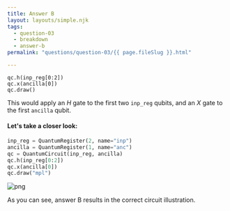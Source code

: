 ```yaml
---
title: Answer B
layout: layouts/simple.njk
tags:
  - question-03
  - breakdown
  - answer-b
permalink: "questions/question-03/{{ page.fileSlug }}.html"

---
```



    qc.h(inp_reg[0:2])  
    qc.x(ancilla[0])  
    qc.draw()  

This would apply an $H$ gate to the first two `inp_reg` qubits, and an $X$ gate to the first `ancilla` qubit.

#### Let's take a closer look:


```python
inp_reg = QuantumRegister(2, name="inp")
ancilla = QuantumRegister(1, name="anc")
qc = QuantumCircuit(inp_reg, ancilla)
qc.h(inp_reg[0:2])
qc.x(ancilla[0])
qc.draw("mpl")
```




    
![png](output_18_0.png)
    



As you can see, answer B results in the correct circuit illustration.